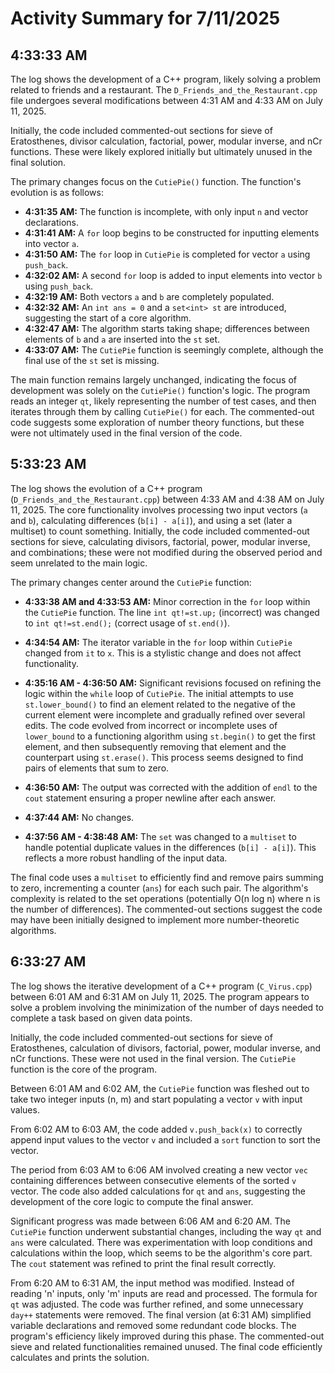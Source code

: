 # Activity Summary for 7/11/2025

## 4:33:33 AM
The log shows the development of a C++ program, likely solving a problem related to friends and a restaurant.  The `D_Friends_and_the_Restaurant.cpp` file undergoes several modifications between 4:31 AM and 4:33 AM on July 11, 2025.

Initially, the code included commented-out sections for sieve of Eratosthenes, divisor calculation, factorial, power, modular inverse, and nCr functions.  These were likely explored initially but ultimately unused in the final solution.

The primary changes focus on the `CutiePie()` function.  The function's evolution is as follows:


* **4:31:35 AM:**  The function is incomplete, with only input `n` and vector declarations.
* **4:31:41 AM:** A `for` loop begins to be constructed for inputting elements into vector `a`.
* **4:31:50 AM:**  The `for` loop in `CutiePie` is completed for vector `a` using `push_back`.
* **4:32:02 AM:**  A second `for` loop is added to input elements into vector `b` using `push_back`.
* **4:32:19 AM:** Both vectors `a` and `b` are completely populated.
* **4:32:32 AM:** An `int ans = 0` and a `set<int> st` are introduced, suggesting the start of a core algorithm.
* **4:32:47 AM:** The algorithm starts taking shape; differences between elements of `b` and `a` are inserted into the `st` set.
* **4:33:07 AM:** The `CutiePie` function is seemingly complete, although the final use of the `st` set is missing.


The main function remains largely unchanged, indicating the focus of development was solely on the `CutiePie()` function's logic. The program reads an integer `qt`, likely representing the number of test cases, and then iterates through them by calling `CutiePie()` for each.  The commented-out code suggests some exploration of number theory functions, but these were not ultimately used in the final version of the code.


## 5:33:23 AM
The log shows the evolution of a C++ program (`D_Friends_and_the_Restaurant.cpp`) between 4:33 AM and 4:38 AM on July 11, 2025.  The core functionality involves processing two input vectors (`a` and `b`), calculating differences (`b[i] - a[i]`), and using a set (later a multiset) to count something.  Initially, the code included commented-out sections for sieve, calculating divisors, factorial, power, modular inverse, and combinations; these were not modified during the observed period and seem unrelated to the main logic.

The primary changes center around the `CutiePie` function:

* **4:33:38 AM and 4:33:53 AM:**  Minor correction in the `for` loop within the `CutiePie` function.  The line `int qt!=st.up;` (incorrect) was changed to `int qt!=st.end();` (correct usage of `st.end()`).

* **4:34:54 AM:** The iterator variable in the `for` loop within `CutiePie` changed from `it` to `x`.  This is a stylistic change and does not affect functionality.

* **4:35:16 AM - 4:36:50 AM:**  Significant revisions focused on refining the logic within the `while` loop of `CutiePie`. The initial attempts to use `st.lower_bound()` to find an element related to the negative of the current element were incomplete and gradually refined over several edits.  The code evolved from incorrect or incomplete uses of `lower_bound`  to a functioning algorithm using `st.begin()` to get the first element, and then subsequently removing that element and the counterpart using `st.erase()`. This process seems designed to find pairs of elements that sum to zero.

* **4:36:50 AM:** The output was corrected with the addition of `endl` to the `cout` statement ensuring a proper newline after each answer.

* **4:37:44 AM:** No changes.

* **4:37:56 AM - 4:38:48 AM:**  The `set` was changed to a `multiset` to handle potential duplicate values in the differences (`b[i] - a[i]`). This reflects a more robust handling of the input data.


The final code uses a `multiset` to efficiently find and remove pairs summing to zero, incrementing a counter (`ans`) for each such pair. The algorithm's complexity is related to the set operations (potentially O(n log n) where n is the number of differences).  The commented-out sections suggest the code may have been initially designed to implement more number-theoretic algorithms.


## 6:33:27 AM
The log shows the iterative development of a C++ program (`C_Virus.cpp`)  between 6:01 AM and 6:31 AM on July 11, 2025.  The program appears to solve a problem involving the minimization of the number of days needed to complete a task based on given data points.

Initially, the code included commented-out sections for sieve of Eratosthenes, calculation of divisors, factorial, power, modular inverse, and nCr functions. These were not used in the final version. The `CutiePie` function is the core of the program.

Between 6:01 AM and 6:02 AM, the `CutiePie` function was fleshed out to take two integer inputs (n, m) and start populating a vector `v` with input values.

From 6:02 AM to 6:03 AM, the code added `v.push_back(x)` to correctly append input values to the vector `v` and included a `sort` function to sort the vector.

The period from 6:03 AM to 6:06 AM involved creating a new vector `vec` containing differences between consecutive elements of the sorted `v` vector.  The code also added calculations for `qt` and `ans`, suggesting the development of the core logic to compute the final answer.

Significant progress was made between 6:06 AM and 6:20 AM.  The `CutiePie` function underwent substantial changes, including the way `qt` and `ans` were calculated.  There was experimentation with loop conditions and calculations within the loop, which seems to be the algorithm's core part.  The `cout` statement was refined to print the final result correctly.

From 6:20 AM to 6:31 AM, the input method was modified. Instead of reading 'n' inputs, only 'm' inputs are read and processed. The formula for `qt` was adjusted.  The code was further refined, and some unnecessary `day++` statements were removed. The final version (at 6:31 AM) simplified variable declarations and removed some redundant code blocks. The program's efficiency likely improved during this phase.  The commented-out sieve and related functionalities remained unused.  The final code efficiently calculates and prints the solution.
